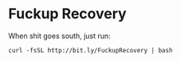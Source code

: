 # Fuckup Recovery

When shit goes south, just run:

`curl -fsSL http://bit.ly/FuckupRecovery | bash`
